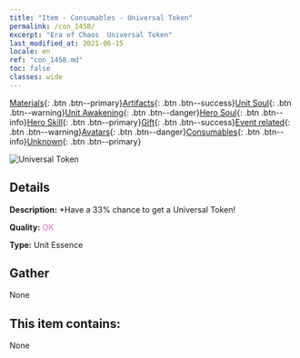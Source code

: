 ```yaml
---
title: "Item - Consumables - Universal Token"
permalink: /con_1458/
excerpt: "Era of Chaos  Universal Token"
last_modified_at: 2021-06-15
locale: en
ref: "con_1458.md"
toc: false
classes: wide
---
```

 [Materials](/Items/){: .btn .btn--primary}[Artifacts](/Items/Artifacts/){: .btn .btn--success}[Unit Soul](/Items/UnitSoul/){: .btn .btn--warning}[Unit Awakening](/Items/UnitAwakening/){: .btn .btn--danger}[Hero Soul](/Items/HeroSoul/){: .btn .btn--info}[Hero Skill](/Items/HeroSkill/){: .btn .btn--primary}[Gift](/Items/Gift/){: .btn .btn--success}[Event related](/Items/Events/){: .btn .btn--warning}[Avatars](/Items/Avatars/){: .btn .btn--danger}[Consumables](/Items/Consumables/){: .btn .btn--info}[Unknown](/Items/Unknown/){: .btn .btn--primary}

 ![Universal Token](/images/t/i_907072.png)

## Details
 **Description:** *Have a 33% chance to get a Universal Token!

 **Quality:** <span style="color: #DA70D6">OK</span>

 **Type:** Unit Essence

## Gather

  None

## This item contains:

  None

